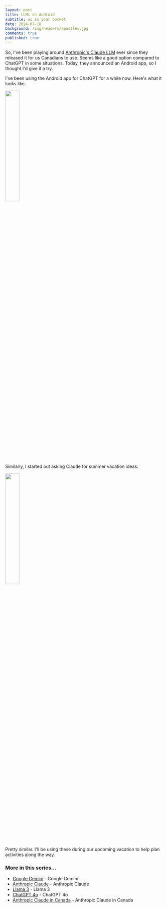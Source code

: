 ```yaml
---
layout: post
title: LLMs on Android
subtitle: ai in your pocket
date: 2024-07-18
background: /img/headers/apostles.jpg
comments: true
published: true
---
```


So, I've been playing around [Anthropic's Claude LLM](/2024/06/15/anthropic-claude-canada) ever since they released it for us Canadians to use.  Seems like a good option compared to ChatGPT in some situations.  Today, they announced an Android app, so I thought I'd give it a try.  

I've been using the Android app for ChatGPT for a while now.  Here's what it looks like.

<img src="/img/posts/llms_on_android_chatgpt.png" class="img-fluid"  style="width:30%"/>

Similarly, I started out asking Claude for summer vacation ideas:

<img src="/img/posts/llms_on_android_claude.png" class="img-fluid" style="width:30%"  />

Pretty similar.  I'll be using these during our upcoming vacation to help plan activities along the way.

### More in this series...
* [Google Gemini](/2024/02/16/google-gemini) - Google Gemini
* [Anthropic Claude](/2024/03/04/anthropic-claude) - Anthropic Claude
* [Llama 3](/2024/04/19/llama-3) - Llama 3
* [ChatGPT 4o](/2024/05/21/chatgpt-4o) - ChatGPT 4o
* [Anthropic Claude in Canada](/2024/06/05/anthropic-claude-canada) - Anthropic Claude in Canada
